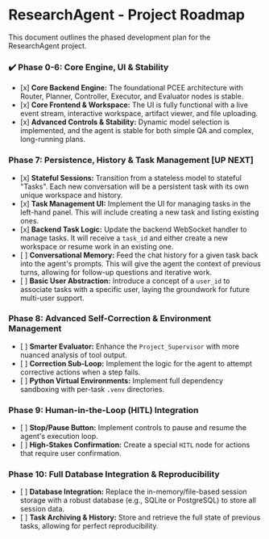 # ResearchAgent - Project Roadmap

This document outlines the phased development plan for the ResearchAgent project.

### ✔️ Phase 0-6: Core Engine, UI & Stability

-   \[x\] **Core Backend Engine:** The foundational PCEE architecture with Router, Planner, Controller, Executor, and Evaluator nodes is stable.
-   \[x\] **Core Frontend & Workspace:** The UI is fully functional with a live event stream, interactive workspace, artifact viewer, and file uploading.
-   \[x\] **Advanced Controls & Stability:** Dynamic model selection is implemented, and the agent is stable for both simple QA and complex, long-running plans.

### Phase 7: Persistence, History & Task Management \[UP NEXT\]

-   \[x\] **Stateful Sessions:** Transition from a stateless model to stateful "Tasks". Each new conversation will be a persistent task with its own unique workspace and history.
-   \[x\] **Task Management UI:** Implement the UI for managing tasks in the left-hand panel. This will include creating a new task and listing existing ones.
-   \[x\] **Backend Task Logic:** Update the backend WebSocket handler to manage tasks. It will receive a `task_id` and either create a new workspace or resume work in an existing one.
-   \[ \] **Conversational Memory:** Feed the chat history for a given task back into the agent's prompts. This will give the agent the context of previous turns, allowing for follow-up questions and iterative work.
-   \[ \] **Basic User Abstraction:** Introduce a concept of a `user_id` to associate tasks with a specific user, laying the groundwork for future multi-user support.

### Phase 8: Advanced Self-Correction & Environment Management

-   \[ \] **Smarter Evaluator:** Enhance the `Project_Supervisor` with more nuanced analysis of tool output.
-   \[ \] **Correction Sub-Loop:** Implement the logic for the agent to attempt corrective actions when a step fails.
-   \[ \] **Python Virtual Environments:** Implement full dependency sandboxing with per-task `.venv` directories.

### Phase 9: Human-in-the-Loop (HITL) Integration

-   \[ \] **Stop/Pause Button:** Implement controls to pause and resume the agent's execution loop.
-   \[ \] **High-Stakes Confirmation:** Create a special `HITL` node for actions that require user confirmation.

### Phase 10: Full Database Integration & Reproducibility

-   \[ \] **Database Integration:** Replace the in-memory/file-based session storage with a robust database (e.g., SQLite or PostgreSQL) to store all session data.
-   \[ \] **Task Archiving & History:** Store and retrieve the full state of previous tasks, allowing for perfect reproducibility.
